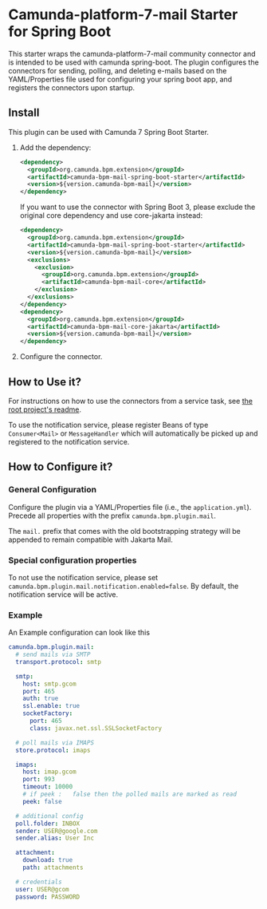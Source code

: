 # Camunda-platform-7-mail Starter for Spring Boot

This starter wraps the camunda-platform-7-mail community connector and is intended to be used with camunda spring-boot.
The plugin configures the connectors for sending, polling, and deleting e-mails based on the YAML/Properties file used for configuring your spring boot app, and registers the connectors upon startup.

## Install

This plugin can be used with Camunda 7 Spring Boot Starter.

1. Add the dependency:
   ```xml
   <dependency>
     <groupId>org.camunda.bpm.extension</groupId>
     <artifactId>camunda-bpm-mail-spring-boot-starter</artifactId>
     <version>${version.camunda-bpm-mail}</version>
   </dependency>
   ```
   
   If you want to use the connector with Spring Boot 3, please exclude the original core dependency and use core-jakarta instead:

   ```xml
   <dependency>
     <groupId>org.camunda.bpm.extension</groupId>
     <artifactId>camunda-bpm-mail-spring-boot-starter</artifactId>
     <version>${version.camunda-bpm-mail}</version>
     <exclusions>
       <exclusion>
         <groupId>org.camunda.bpm.extension</groupId>
         <artifactId>camunda-bpm-mail-core</artifactId>
       </exclusion>
     </exclusions>
   </dependency>
   <dependency>
     <groupId>org.camunda.bpm.extension</groupId>
     <artifactId>camunda-bpm-mail-core-jakarta</artifactId>
     <version>${version.camunda-bpm-mail}</version>
   </dependency>
   ```

2. Configure the connector.

## How to Use it?

For instructions on how to use the connectors from a service task,
see [the root project's readme](/README.md).

To use the notification service, please register Beans of type `Consumer<Mail>` or `MessageHandler` which will automatically be picked up and registered to the notification service.

## How to Configure it?

### General Configuration

Configure the plugin via a YAML/Properties file (i.e., the `application.yml`).
Precede all properties with the prefix `camunda.bpm.plugin.mail`.

The `mail.` prefix that comes with the old bootstrapping strategy will be appended to remain compatible with Jakarta Mail.

### Special configuration properties

To not use the notification service, please set `camunda.bpm.plugin.mail.notification.enabled=false`. By default, the notification service will be active.

### Example

An Example configuration can look like this

```yml
camunda.bpm.plugin.mail:
  # send mails via SMTP
  transport.protocol: smtp

  smtp:
    host: smtp.gcom
    port: 465
    auth: true
    ssl.enable: true
    socketFactory:
      port: 465
      class: javax.net.ssl.SSLSocketFactory

  # poll mails via IMAPS
  store.protocol: imaps

  imaps:
    host: imap.gcom
    port: 993
    timeout: 10000
    # if peek :   false then the polled mails are marked as read
    peek: false

  # additional config
  poll.folder: INBOX
  sender: USER@google.com
  sender.alias: User Inc

  attachment:
    download: true
    path: attachments

  # credentials
  user: USER@gcom
  password: PASSWORD
```

